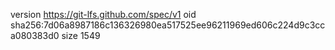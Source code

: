 version https://git-lfs.github.com/spec/v1
oid sha256:7d06a8987186c136326980ea517525ee96211969ed606c224d9c3cca080383d0
size 1549
